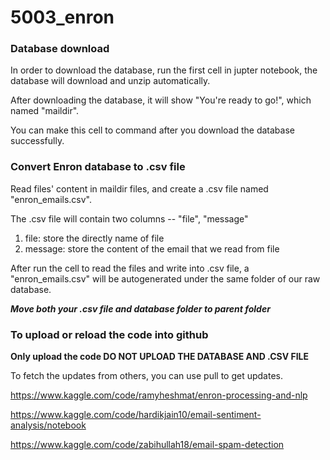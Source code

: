 # 5003_enron

### Database download

In order to download the database, run the first cell in jupter notebook, the database will download and unzip automatically.

After downloading the database, it will show "You're ready to go!", which named "maildir".

You can make this cell to command after you download the database successfully.

### Convert Enron database to .csv file

Read files' content in maildir files, and create a .csv file named "enron_emails.csv".

The .csv file will contain two columns -- "file", "message"

1. file: store the directly name of file
2. message: store the content of the email that we read from file

After run the cell to read the files and write into .csv file, a "enron_emails.csv" will be autogenerated under the same folder of our raw database.

**_Move both your .csv file and database folder to parent folder_**

### To upload or reload the code into github

**Only upload the code DO NOT UPLOAD THE DATABASE AND .CSV FILE**

To fetch the updates from others, you can use pull to get updates.

https://www.kaggle.com/code/ramyheshmat/enron-processing-and-nlp

https://www.kaggle.com/code/hardikjain10/email-sentiment-analysis/notebook

https://www.kaggle.com/code/zabihullah18/email-spam-detection
